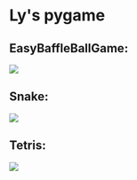 # Ly's pygame
## EasyBaffleBallGame:
![](http://p980l5uv6.bkt.clouddn.com/EasyBaffleBallGame.gif)
## Snake:
![](http://p980l5uv6.bkt.clouddn.com/SnakeGame.gif)
## Tetris:
![](http://p980l5uv6.bkt.clouddn.com/Tetris.gif)

